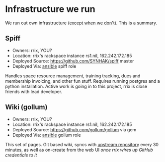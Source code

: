 Infrastructure we run
=====================

We run out own infrastructure ([except when we don't](./3p-infra.md)). This is a summary.


Spiff
-----

* Owners: rrix, YOU?
* Location: rrix's rackspace instance rs1.nil, 162.242.172.185
* Deployed Source: https://github.com/SYNHAK/spiff master
* Deployed Via: [ansible](https://github.com/nortonimperiallabs/sfhackerspace-infra) spiff role

Handles space resource management, training tracking, dues and membership
invoicing, and other fun stuff. Requires running postgres and a python
installation. Active work is going in to this project, rrix is close friends
with lead developer.


Wiki (gollum)
-------------

* Owners: rrix, YOU?
* Location: rrix's rackspace instance rs1.nil, 162.242.172.185
* Deployed Source: https://github.com/gollum/gollum via gem
* Deployed Via: [ansible](https://github.com/nortonimperiallabs/sfhackerspace-infra) gollum role

This set of pages. Git based wiki, syncs with [upstream repository](https://github.com/nortonimperiallabs/wiki)
every 30 minutes, as well as on-create from the web UI *once rrix wires up
GitHub credentials to it*


